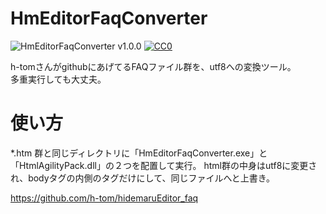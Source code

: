# HmEditorFaqConverter

![HmEditorFaqConverter v1.0.0](https://img.shields.io/badge/HmEditorFaqConverter-v1.0.0-6479ff.svg)
[![CC0](https://img.shields.io/badge/license-CC0-blue.svg?style=flat)](LICENSE)

h-tomさんがgithubにあげてるFAQファイル群を、utf8への変換ツール。  
多重実行しても大丈夫。

# 使い方

*.htm 群と同じディレクトリに「HmEditorFaqConverter.exe」と「HtmlAgilityPack.dll」の２つを配置して実行。
html群の中身はutf8に変更され、bodyタグの内側のタグだけにして、同じファイルへと上書き。

https://github.com/h-tom/hidemaruEditor_faq